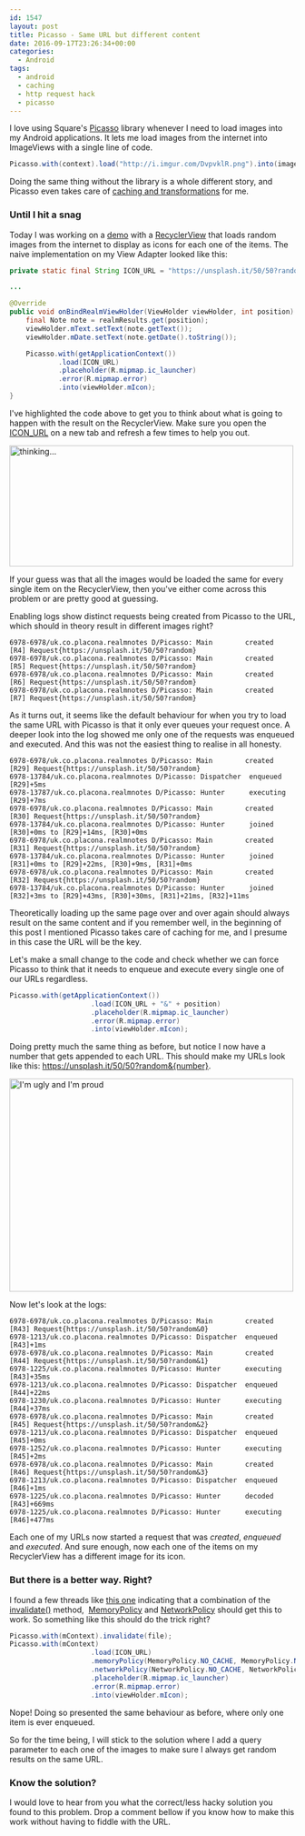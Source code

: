 ```yaml
---
id: 1547
layout: post
title: Picasso - Same URL but different content
date: 2016-09-17T23:26:34+00:00
categories:
  - Android
tags:
  - android
  - caching
  - http request hack
  - picasso
---
```

I love using Square's [Picasso](http://square.github.io/picasso/) library whenever I need to load images into my Android applications. It lets me load images from the internet into ImageViews with a single line of code.

```java
Picasso.with(context).load("http://i.imgur.com/DvpvklR.png").into(imageView);
```

Doing the same thing without the library is a whole different story, and Picasso even takes care of [caching and transformations](http://square.github.io/picasso/#features) for me.

### Until I hit a snag

Today I was working on a [demo](https://medium.com/@mplacona/exploring-the-vastness-of-realm-a-cross-platform-mobile-database-cda48ad76616) with a [RecyclerView](https://developer.android.com/reference/android/support/v7/widget/RecyclerView.html) that loads random images from the internet to display as icons for each one of the items. The naive implementation on my View Adapter looked like this:

```java
private static final String ICON_URL = "https://unsplash.it/50/50?random";

...

@Override
public void onBindRealmViewHolder(ViewHolder viewHolder, int position) {
    final Note note = realmResults.get(position);
    viewHolder.mText.setText(note.getText());
    viewHolder.mDate.setText(note.getDate().toString());

    Picasso.with(getApplicationContext())
            .load(ICON_URL)
            .placeholder(R.mipmap.ic_launcher)
            .error(R.mipmap.error)
            .into(viewHolder.mIcon);
}
```

I've highlighted the code above to get you to think about what is going to happen with the result on the RecyclerView. Make sure you open the [ICON_URL](https://unsplash.it/50/50?random) on a new tab and refresh a few times to help you out.

<img class="alignnone size-full" src="https://media2.giphy.com/media/5gjGk5uuhRuVi/giphy.gif" alt="thinking..." width="500" height="213" />

If your guess was that all the images would be loaded the same for every single item on the RecyclerView, then you've either come across this problem or are pretty good at guessing.

Enabling logs show distinct requests being created from Picasso to the URL, which should in theory result in different images right?

```
6978-6978/uk.co.placona.realmnotes D/Picasso: Main        created      [R4] Request{https://unsplash.it/50/50?random}
6978-6978/uk.co.placona.realmnotes D/Picasso: Main        created      [R5] Request{https://unsplash.it/50/50?random}
6978-6978/uk.co.placona.realmnotes D/Picasso: Main        created      [R6] Request{https://unsplash.it/50/50?random}
6978-6978/uk.co.placona.realmnotes D/Picasso: Main        created      [R7] Request{https://unsplash.it/50/50?random}
```

As it turns out, it seems like the default behaviour for when you try to load the same URL with Picasso is that it only ever queues your request once. A deeper look into the log showed me only one of the requests was enqueued and executed. And this was not the easiest thing to realise in all honesty.

```
6978-6978/uk.co.placona.realmnotes D/Picasso: Main        created      [R29] Request{https://unsplash.it/50/50?random}
6978-13784/uk.co.placona.realmnotes D/Picasso: Dispatcher  enqueued     [R29]+5ms 
6978-13787/uk.co.placona.realmnotes D/Picasso: Hunter      executing    [R29]+7ms 
6978-6978/uk.co.placona.realmnotes D/Picasso: Main        created      [R30] Request{https://unsplash.it/50/50?random}
6978-13784/uk.co.placona.realmnotes D/Picasso: Hunter      joined       [R30]+0ms to [R29]+14ms, [R30]+0ms
6978-6978/uk.co.placona.realmnotes D/Picasso: Main        created      [R31] Request{https://unsplash.it/50/50?random}
6978-13784/uk.co.placona.realmnotes D/Picasso: Hunter      joined       [R31]+0ms to [R29]+22ms, [R30]+9ms, [R31]+0ms
6978-6978/uk.co.placona.realmnotes D/Picasso: Main        created      [R32] Request{https://unsplash.it/50/50?random}
6978-13784/uk.co.placona.realmnotes D/Picasso: Hunter      joined       [R32]+3ms to [R29]+43ms, [R30]+30ms, [R31]+21ms, [R32]+11ms
```

Theoretically loading up the same page over and over again should always result on the same content and if you remember well, in the beginning of this post I mentioned Picasso takes care of caching for me, and I presume in this case the URL will be the key.

Let's make a small change to the code and check whether we can force Picasso to think that it needs to enqueue and execute every single one of our URLs regardless.

```java
Picasso.with(getApplicationContext())
                    .load(ICON_URL + "&" + position)
                    .placeholder(R.mipmap.ic_launcher)
                    .error(R.mipmap.error)
                    .into(viewHolder.mIcon);
```                    

Doing pretty much the same thing as before, but notice I now have a number that gets appended to each URL. This should make my URLs look like this: https://unsplash.it/50/50?random&{number}.

<img class="alignnone" src="http://media0.giphy.com/media/qdBHt01vnl972/giphy.gif" alt="I'm ugly and I'm proud" width="500" height="375" />

Now let's look at the logs:

```
6978-6978/uk.co.placona.realmnotes D/Picasso: Main        created      [R43] Request{https://unsplash.it/50/50?random&0}
6978-1213/uk.co.placona.realmnotes D/Picasso: Dispatcher  enqueued     [R43]+1ms 
6978-6978/uk.co.placona.realmnotes D/Picasso: Main        created      [R44] Request{https://unsplash.it/50/50?random&1}
6978-1225/uk.co.placona.realmnotes D/Picasso: Hunter      executing    [R43]+35ms 
6978-1213/uk.co.placona.realmnotes D/Picasso: Dispatcher  enqueued     [R44]+22ms 
6978-1230/uk.co.placona.realmnotes D/Picasso: Hunter      executing    [R44]+37ms 
6978-6978/uk.co.placona.realmnotes D/Picasso: Main        created      [R45] Request{https://unsplash.it/50/50?random&2}
6978-1213/uk.co.placona.realmnotes D/Picasso: Dispatcher  enqueued     [R45]+0ms 
6978-1252/uk.co.placona.realmnotes D/Picasso: Hunter      executing    [R45]+2ms 
6978-6978/uk.co.placona.realmnotes D/Picasso: Main        created      [R46] Request{https://unsplash.it/50/50?random&3}
6978-1213/uk.co.placona.realmnotes D/Picasso: Dispatcher  enqueued     [R46]+1ms 
6978-1225/uk.co.placona.realmnotes D/Picasso: Hunter      decoded      [R43]+669ms 
6978-1225/uk.co.placona.realmnotes D/Picasso: Hunter      executing    [R46]+477ms
```

Each one of my URLs now started a request that was _created_, _enqueued_ and _executed_. And sure enough, now each one of the items on my RecyclerView has a different image for its icon.

### But there is a better way. Right?

I found a few threads like [this one](https://github.com/square/picasso/issues/438) indicating that a combination of the [invalidate()](https://square.github.io/picasso/2.x/picasso/com/squareup/picasso/Picasso.html#invalidate-java.lang.String-) method,  [MemoryPolicy](https://square.github.io/picasso/2.x/picasso/com/squareup/picasso/MemoryPolicy.html) and [NetworkPolicy](https://square.github.io/picasso/2.x/picasso/com/squareup/picasso/NetworkPolicy.html) should get this to work. So something like this should do the trick right?

```java
Picasso.with(mContext).invalidate(file);
Picasso.with(mContext)
                    .load(ICON_URL)
                    .memoryPolicy(MemoryPolicy.NO_CACHE, MemoryPolicy.NO_STORE)
                    .networkPolicy(NetworkPolicy.NO_CACHE, NetworkPolicy.NO_STORE)
                    .placeholder(R.mipmap.ic_launcher)
                    .error(R.mipmap.error)
                    .into(viewHolder.mIcon);
```                    

Nope! Doing so presented the same behaviour as before, where only one item is ever enqueued.

So for the time being, I will stick to the solution where I add a query parameter to each one of the images to make sure I always get random results on the same URL.

### Know the solution?

I would love to hear from you what the correct/less hacky solution you found to this problem. Drop a comment bellow if you know how to make this work without having to fiddle with the URL.
